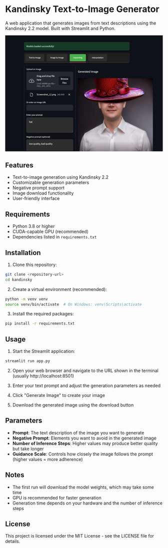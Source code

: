 # Kandinsky Text-to-Image Generator

A web application that generates images from text descriptions using the Kandinsky 2.2 model. Built with Streamlit and Python.

![Kandinsky Generator Thumbnail](thumbnail.png)

## Features

- Text-to-image generation using Kandinsky 2.2
- Customizable generation parameters
- Negative prompt support
- Image download functionality
- User-friendly interface

## Requirements

- Python 3.8 or higher
- CUDA-capable GPU (recommended)
- Dependencies listed in `requirements.txt`

## Installation

1. Clone this repository:
```bash
git clone <repository-url>
cd kandinsky
```

2. Create a virtual environment (recommended):
```bash
python -m venv venv
source venv/bin/activate  # On Windows: venv\Scripts\activate
```

3. Install the required packages:
```bash
pip install -r requirements.txt
```

## Usage

1. Start the Streamlit application:
```bash
streamlit run app.py
```

2. Open your web browser and navigate to the URL shown in the terminal (usually http://localhost:8501)

3. Enter your text prompt and adjust the generation parameters as needed

4. Click "Generate Image" to create your image

5. Download the generated image using the download button

## Parameters

- **Prompt**: The text description of the image you want to generate
- **Negative Prompt**: Elements you want to avoid in the generated image
- **Number of Inference Steps**: Higher values may produce better quality but take longer
- **Guidance Scale**: Controls how closely the image follows the prompt (higher values = more adherence)

## Notes

- The first run will download the model weights, which may take some time
- GPU is recommended for faster generation
- Generation time depends on your hardware and the number of inference steps

## License

This project is licensed under the MIT License - see the LICENSE file for details. 